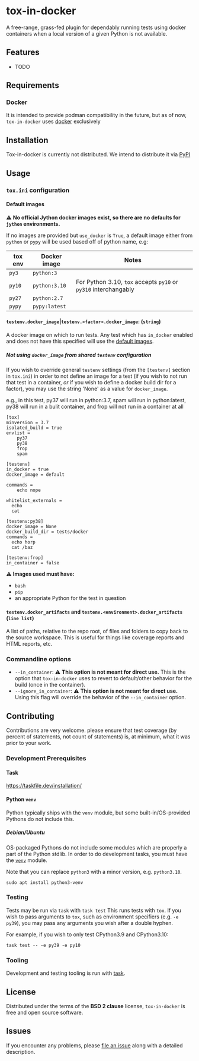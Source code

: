 
# tox-in-docker

A free-range, grass-fed plugin for dependably running tests using docker
containers when a local version of a given Python is not available.

Features
--------

* TODO


Requirements
------------

### Docker

It is intended to provide podman compatibility in the future, but as of now,
`tox-in-docker` uses [docker](https://docs.docker.com/engine/install) exclusively


Installation
------------

Tox-in-docker is currently not distributed. We intend to distribute it via
[PyPI](https://pypi.org)

Usage
-----

### `tox.ini` configuration

#### Default images
:warning: **No official Jython docker images exist, so there are no defaults
for `jython` environments.**

If no images are provided but `use_docker` is `True`, a default image either
from `python` or `pypy` will be used based off of python name, e.g:

| tox env | Docker image  | Notes |
| ------- | ------------- | ----- |
| `py3`   | `python:3`    |       |
| `py10`  | `python:3.10` | For Python 3.10, `tox` accepts `py10` or `py310` interchangably|
| `py27`  | `python:2.7`  |       |
| `pypy`  | `pypy:latest` |       |

#### `testenv.docker_image`|`testenv.<factor>.docker_image`: (`string`)
A docker image on which to run tests. Any test which has `in_docker` enabled and
does not have this specified will use the [default images](#default-images).

##### Not using `docker_image` from shared `testenv` configuration

If you wish to override general `testenv` settings (from the `[testenv]`
section in `tox.ini`) in order to not define an image for a test (if you wish
to not run that test in a container, _or_ if you wish to define a docker build
dir for a factor), you may use the string 'None' as a value for `docker_image`.

e.g., in this test, py37 will run in python:3.7, spam will run in python:latest,
py38 will run in a bulit container, and frop will not run in a container at all

```inifile
[tox]
minversion = 3.7
isolated_build = true
envlist =
    py37
    py38
    frop
    spam

[testenv]
in_docker = true
docker_image = default

commands =
    echo nope

whitelist_externals =
  echo
  cat

[testenv:py38]
docker_image = None
docker_build_dir = tests/docker
commands =
  echo horp
  cat /baz

[testenv:frop]
in_container = false

```

:warning: **Images used must have:**
  * `bash`
  * `pip`
  * an appropriate Python for the test in question

#### `testenv.docker_artifacts` and `testenv.<environment>.docker_artifacts` (`line list`)
A list of paths, relative to the repo root, of files and folders to copy back
to the source workspace. This is useful for things like coverage reports and
HTML reports, etc.


### Commandline options

  * `--in_container`: :warning: **This option is not meant for direct use.**
    This is the option that `tox-in-docker` uses to revert to default/other
    behavior for the build (once in the container).
  * `--ignore_in_container`: :warning: **This option is not meant for direct use.**
    Using this flag will override the behavior of the `--in_container` option.

Contributing
------------
Contributions are very welcome.
please ensure that test coverage (by percent of statements, not count of
statements) is, at minimum, what it was prior to your work.

### Development Prerequisites

#### Task
https://taskfile.dev/installation/

#### Python `venv`
Python typically ships with the `venv` module, but some built-in/OS-provided
Pythons do not include this.

##### Debian/Ubuntu
OS-packaged Pythons do not include some modules which are properly a part of
the Python stdlib. In order to do development tasks, you must have the
[`venv`](https://docs.python.org/3/library/venv.html#module-venv) module.

Note that you can replace `python3` with a minor version, e.g. `python3.10`.

`sudo apt install python3-venv`

### Testing

Tests may be run via `task` with `task test`
This runs tests with `tox`. If you wish to pass arguments to `tox`, such as
environment specifiers (e.g. `-e py39`), you may pass any arguments you wish
after a double hyphen.

For example, if you wish to only test CPython3.9 and CPython3.10:

`task test -- -e py39 -e py10`


### Tooling

Development and testing tooling is run with [task](#task).

License
-------

Distributed under the terms of the **BSD 2 clause** license, `tox-in-docker` is
free and open source software.


Issues
------

If you encounter any problems, please
[file an issue](https://github.com/zebrafishlabs/tox-in-docker/issues)
along with a detailed description.
